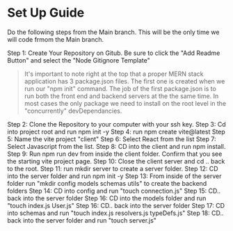 # Set Up Guide
Do the following steps from the Main branch.  This will be the only time we will code frmom the Main branch.

Step 1: Create Your Repository on Gitub.  Be sure to click the "Add Readme Button" and select the "Node Gitignore Template"
> It's important to note right at the top that a proper MERN stack application has 3 package.json files.
> The first one is created when we run our "npm init" command.  The job of the first package.json is to run both the front end and backend servers at the the same time.
> In most cases the only package we need to install on the root level in the "concurrently" devDependancies. 


Step 2: Clone the Repository to your computer with your ssh key.
Step 3: Cd into project root and run npm init -y
Step 4: run npm create vite@latest
Step 5: Name the vite project "client"
Step 6: Select React from the list
Step 7: Select Javascript from the list.
Step 8: CD into the client and run npm install.
Step 9: Run npm run dev from inside the client folder. Confirm that you see the starting vite project page.
Step 10: Close the client server and cd .. back to the root.
Step 11: run mkdir server to create a server folder.
Step 12: CD into the server folder and run npm init -y 
Step 13: From inside of the server folder run "mkdir config models schemas utils" to create the backend folders
Step 14: CD into config and run "touch connection.js"
Step 15: CD.. back into the server folder
Step 16: CD into the models folder and run "touch index.js User.js"
Step 16: CD.. back into the server folder
Step 17: CD into schemas and run "touch index.js resolvers.js typeDefs.js"
Step 18: CD.. back into the server folder and run "touch server.js"

